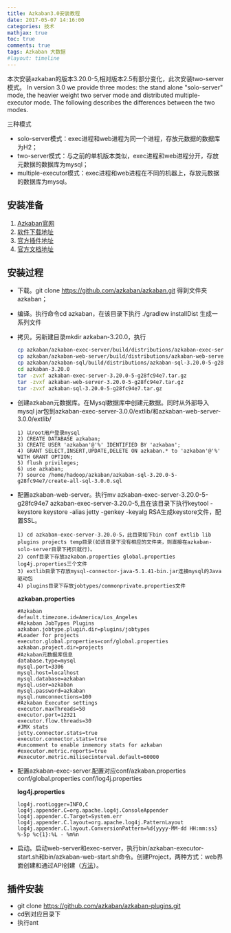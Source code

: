 ```yaml
---
title: Azkaban3.0安装教程
date: 2017-05-07 14:16:00
categories: 技术
mathjax: true
toc: true
comments: true
tags: Azkaban 大数据
#layout: timeline
---
```

本次安装azkaban的版本3.20.0-5,相对版本2.5有部分变化，此次安装two-server模式。<!--more-->
In version 3.0 we provide three modes: the stand alone "solo-server" mode, the heavier weight two server mode and distributed multiple-executor mode. The following describes the differences between the two modes.

三种模式

* solo-server模式：exec进程和web进程为同一个进程，存放元数据的数据库为H2；
* two-server模式：与之前的单机版本类似，exec进程和web进程分开，存放元数据的数据库为mysql；
* multiple-executor模式：exec进程和web进程在不同的机器上，存放元数据的数据库为mysql。

## 安装准备
1. [Azkaban官网](https://azkaban.github.io)
2. [软件下载地址](https://github.com/azkaban/azkaban)
3. [官方插件地址](https://github.com/azkaban/azkaban-plugins)
4. [官方文档地址](http://azkaban.github.io/azkaban/docs/latest)

## 安装过程
* 下载。git clone https://github.com/azkaban/azkaban.git 得到文件夹 azkaban；
* 编译。执行命令cd azkaban，在该目录下执行 ./gradlew installDist 生成一系列文件
* 拷贝。另新建目录mkdir azkaban-3.20.0，执行

    ```bash
    cp azkaban/azkaban-exec-server/build/distributions/azkaban-exec-server-3.20.0-5-g28fc94e7.tar.gz azkaban-3.20.0
    cp azkaban/azkaban-web-server/build/distributions/azkaban-web-server-3.20.0-5-g28fc94e7.tar.gz azkaban-3.20.0
    cp azkaban/azkaban-sql/build/distributions/azkaban-sql-3.20.0-5-g28fc94e7.tar.gz azkaban-3.20.0
    cd azkaban-3.20.0
    tar -zvxf azkaban-exec-server-3.20.0-5-g28fc94e7.tar.gz
    tar -zvxf azkaban-web-server-3.20.0-5-g28fc94e7.tar.gz
    tar -zvxf azkaban-sql-3.20.0-5-g28fc94e7.tar.gz
    ```
* 创建azkaban元数据库。在Mysql数据库中创建元数据。同时从外部导入mysql jar包到azkaban-exec-server-3.0.0/extlib/和azkaban-web-server-3.0.0/extlib/

    ```
    1) 以root用户登录mysql
    2) CREATE DATABASE azkaban;
    3) CREATE USER 'azkaban'@'%' IDENTIFIED BY 'azkaban';
    4) GRANT SELECT,INSERT,UPDATE,DELETE ON azkaban.* to 'azkaban'@'%' WITH GRANT OPTION;
    5) flush privileges;
    6) use azkaban;
    7) source /home/hadoop/azkaban/azkaban-sql-3.20.0-5-g28fc94e7/create-all-sql-3.0.0.sql
    ```
* 配置azkaban-web-server。执行mv azkaban-exec-server-3.20.0-5-g28fc94e7 azkaban-exec-server-3.20.0-5,且在该目录下执行keytool -keystore keystore -alias jetty -genkey -keyalg RSA生成keystore文件，配置SSL。

    ```
    1) cd azkaban-exec-server-3.20.0-5，此目录如下bin conf extlib lib plugins projects temp目录(如该目录下没有相应的文件夹，则直接在azkaban-solo-server目录下拷贝就行)。
    2) conf目录下存放azkaban.properties global.properties log4j.properties三个文件
    3) extlib目录下存放mysql-connector-java-5.1.41-bin.jar连接mysql的Java驱动包
    4) plugins目录下存放jobtypes/commonprivate.properties文件
    ```
    **azkaban.properties**

    ```
    #Azkaban
    default.timezone.id=America/Los_Angeles
    #Azkaban JobTypes Plugins
    azkaban.jobtype.plugin.dir=plugins/jobtypes
    #Loader for projects    
    executor.global.properties=conf/global.properties
    azkaban.project.dir=projects
    #Azkaban元数据库信息    
    database.type=mysql    
    mysql.port=3306    
    mysql.host=localhost
    mysql.database=azkaban    
    mysql.user=azkaban
    mysql.password=azkaban
    mysql.numconnections=100
    #Azkaban Executor settings
    executor.maxThreads=50
    executor.port=12321
    executor.flow.threads=30
    #JMX stats    
    jetty.connector.stats=true
    executor.connector.stats=true
    #uncomment to enable inmemory stats for azkaban
    #executor.metric.reports=true
    #executor.metric.milisecinterval.default=60000
    ```    
* 配置azkaban-exec-server.配置对应conf/azkaban.properties conf/global.properties conf/log4j.properties

    **log4j.properties**

    ```    
    log4j.rootLogger=INFO,C    
    log4j.appender.C=org.apache.log4j.ConsoleAppender
    log4j.appender.C.Target=System.err
    log4j.appender.C.layout=org.apache.log4j.PatternLayout
    log4j.appender.C.layout.ConversionPattern=%d{yyyy-MM-dd HH:mm:ss} %-5p %c{1}:%L - %m%n
    ```    
* 启动。启动web-server和exec-server，执行bin/azkaban-executor-start.sh和bin/azkaban-web-start.sh命令。创建Project，两种方式：web界面创建和通过API创建（[方法](http://azkaban.github.io/azkaban/docs/latest/#ajax-api)）。
## 插件安装
* git clone https://github.com/azkaban/azkaban-plugins.git
* cd到对应目录下
* 执行ant


